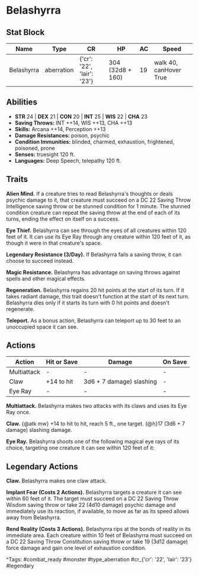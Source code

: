 # Belashyrra

## Stat Block

| Name | Type | CR | HP | AC | Speed |
|------|------|----|----|----|-------|
| Belashyrra | aberration | {'cr': '22', 'lair': '23'} | 304 (32d8 + 160) | 19 | walk 40, canHover True |

## Abilities

- **STR** 24 | **DEX** 21 | **CON** 20 | **INT** 25 | **WIS** 22 | **CHA** 23
- **Saving Throws:** INT ++14, WIS ++13, CHA ++13  
- **Skills:** Arcana ++14, Perception ++13  
- **Damage Resistances:** poison, psychic  
- **Condition Immunities:** blinded, charmed, exhaustion, frightened, poisoned, prone  
- **Senses:** truesight 120 ft.  
- **Languages:** Deep Speech, telepathy 120 ft.

## Traits

**Alien Mind.** If a creature tries to read Belashyrra's thoughts or deals psychic damage to it, that creature must succeed on a DC 22 Saving Throw Intelligence saving throw or be stunned condition for 1 minute. The stunned condition creature can repeat the saving throw at the end of each of its turns, ending the effect on itself on a success.

**Eye Thief.** Belashyrra can see through the eyes of all creatures within 120 feet of it. It can use its Eye Ray through any creature within 120 feet of it, as though it were in that creature's space.

**Legendary Resistance (3/Day).** If Belashyrra fails a saving throw, it can choose to succeed instead.

**Magic Resistance.** Belashyrra has advantage on saving throws against spells and other magical effects.

**Regeneration.** Belashyrra regains 20 hit points at the start of its turn. If it takes radiant damage, this trait doesn't function at the start of its next turn. Belashyrra dies only if it starts its turn with 0 hit points and doesn't regenerate.

**Teleport.** As a bonus action, Belashyrra can teleport up to 30 feet to an unoccupied space it can see.


## Actions

| Action | Hit or Save | Damage | On Save |
|--------|--------------|--------|----------|
| Multiattack | - | - | - |
| Claw | +14 to hit | 3d6 + 7 damage) slashing | - |
| Eye Ray | - | - | - |

**Multiattack.** Belashyrra makes two attacks with its claws and uses its Eye Ray once.

**Claw.** {@atk mw} +14 to hit to hit, reach 5 ft., one target. {@h}17 (3d6 + 7 damage) slashing damage.

**Eye Ray.** Belashyrra shoots one of the following magical eye rays of its choice, targeting one creature it can see within 120 feet of it:

## Legendary Actions

**Claw.** Belashyrra makes one claw attack.

**Implant Fear (Costs 2 Actions).** Belashyrra targets a creature it can see within 60 feet of it. The target must succeed on a DC 22 Saving Throw Wisdom saving throw or take 22 (4d10 damage) psychic damage and immediately use its reaction, if available, to move as far as its speed allows away from Belashyrra.

**Rend Reality (Costs 3 Actions).** Belashyrra rips at the bonds of reality in its immediate area. Each creature within 10 feet of Belashyrra must succeed on a DC 22 Saving Throw Constitution saving throw or take 19 (3d12 damage) force damage and gain one level of exhaustion condition.



^Tags: #combat_ready #monster #type_aberration #cr_{'cr': '22', 'lair': '23'} #legendary